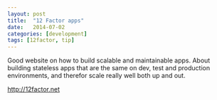 ```yaml
---
layout: post
title:  "12 Factor apps"
date:   2014-07-02
categories: [development]
tags: [12factor, tip]
---
```

Good website on how to build scalable and maintainable apps.
About building stateless apps that are the same on dev, test and production environments, and therefor scale really well both up and out.

http://12factor.net
